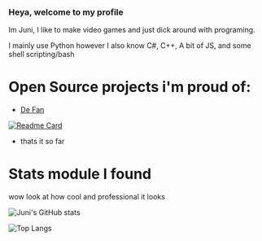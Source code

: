 ### Heya, welcome to my profile

Im Juni, I like to make video games and just dick around with programing.

I mainly use Python however I also know C#, C++, A bit of JS, and some shell scripting/bash

# Open Source projects i'm proud of:
- [De Fan](https://github.com/N3utr1n0/De-Fan) 

[![Readme Card](https://github-readme-stats.vercel.app/api/pin/?username=jun3iper&repo=De-Fan&theme=chartreuse-dark)](https://github.com/N3utr1n0/De-Fan)

- thats it so far

# Stats module I found

wow look at how cool and professional it looks 

![Juni's GitHub stats](https://github-readme-stats.vercel.app/api?username=jun3iper&show_icons=true&theme=chartreuse-dark&hide=stars,issues)

![Top Langs](https://github-readme-stats.vercel.app/api/top-langs/?username=jun3iper&theme=chartreuse-dark)
